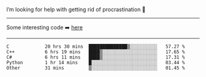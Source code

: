 I’m looking for help with getting rid of procrastination 🤔

-----

Some interesting code :arrow_right: [here](https://github.com/zhen8838/playground)

-----

<!--START_SECTION:waka-->

```text
C             20 hrs 30 mins  ██████████████▒░░░░░░░░░░   57.27 %
C++           6 hrs 19 mins   ████▒░░░░░░░░░░░░░░░░░░░░   17.65 %
C#            6 hrs 11 mins   ████▒░░░░░░░░░░░░░░░░░░░░   17.31 %
Python        1 hr 14 mins    █░░░░░░░░░░░░░░░░░░░░░░░░   03.44 %
Other         31 mins         ▒░░░░░░░░░░░░░░░░░░░░░░░░   01.45 %
```

<!--END_SECTION:waka-->

<!--
**zhen8838/zhen8838** is a ✨ _special_ ✨ repository because its `README.md` (this file) appears on your GitHub profile.

Here are some ideas to get you started:

- 🔭 I’m currently working on ...
- 🌱 I’m currently learning ...
- 👯 I’m looking to collaborate on ...
 ...
- 💬 Ask me about ...
- 📫 How to reach me: ...
- 😄 Pronouns: ...
- ⚡ Fun fact: ...
-->
